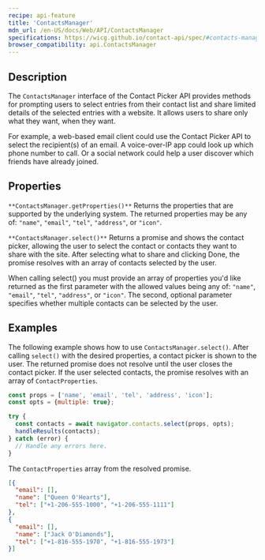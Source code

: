 ```yaml
---
recipe: api-feature
title: 'ContactsManager'
mdn_url: /en-US/docs/Web/API/ContactsManager
specifications: https://wicg.github.io/contact-api/spec/#contacts-manager
browser_compatibility: api.ContactsManager
---
```


## Description

The `ContactsManager` interface of the Contact Picker API provides methods for prompting users to select entries from their contact list and share limited details of the selected entries with a website. It allows users to share only what they want, when they want. 

For example, a web-based email client could use the Contact Picker API to select the recipient(s) of an email. A voice-over-IP app could look up which phone number to call. Or a social network could help a user discover which friends have already joined.

## Properties

`**ContactsManager.getProperties()**`
Returns the properties that are supported by the underlying system. The returned properties may be any of: `"name"`, `"email"`, `"tel"`, `"address"`, or `"icon"`.

`**ContactsManager.select()**`
Returns a promise and shows the contact picker, allowing the user to select the contact or contacts they want to share with the site. After selecting what to share and clicking Done, the promise resolves with an array of contacts selected by the user.

When calling select() you must provide an array of properties you\'d like returned as the first parameter with the allowed values being any of: `"name"`, `"email"`, `"tel"`, `"address"`, or `"icon"`. The second, optional parameter specifies whether multiple contacts can be selected by the user.

## Examples

The following example shows how to use `ContactsManager.select()`. After calling `select()` with the desired properties, a contact picker is shown to the user. The returned promise does not resolve until the user closes the contact picker. If the user selected contacts, the promise resolves with an array of `ContactProperties`. 

```js
const props = ['name', 'email', 'tel', 'address', 'icon'];
const opts = {multiple: true};

try {
  const contacts = await navigator.contacts.select(props, opts);
  handleResults(contacts);
} catch (error) {
  // Handle any errors here.
}
```

The `ContactProperties` array from the resolved promise.

```json
[{
  "email": [],
  "name": ["Queen O'Hearts"],
  "tel": ["+1-206-555-1000", "+1-206-555-1111"]
},
{
  "email": [],
  "name": ["Jack O'Diamonds"],
  "tel": ["+1-816-555-1970", "+1-816-555-1973"]
}]
```
